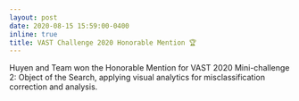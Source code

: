 ```yaml
---
layout: post
date: 2020-08-15 15:59:00-0400
inline: true
title: VAST Challenge 2020 Honorable Mention 🏆
---
```


Huyen and Team won the Honorable Mention for VAST 2020 Mini-challenge 2: Object of the Search, applying visual 
analytics for misclassification correction and analysis. [<i class="fas fa-external-link-alt"></i>](https://idatavisualizationlab.github.io/20200817-VASTHuyen.html)


